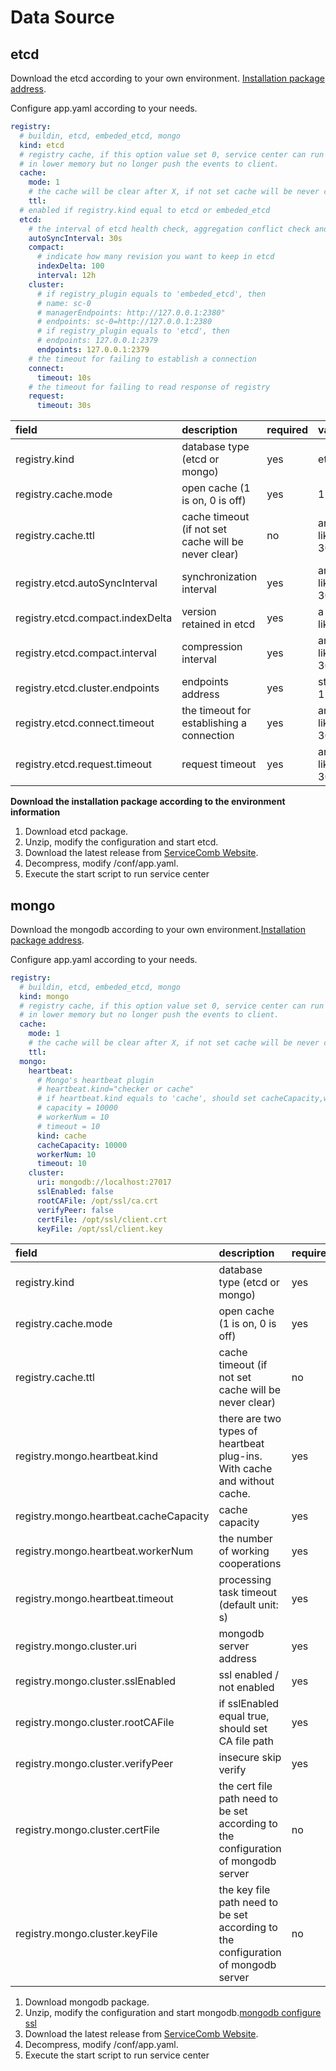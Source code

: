 # Data Source

## etcd

Download the etcd according to your own
environment. [Installation package address](https://github.com/etcd-io/etcd/releases).

Configure app.yaml according to your needs.

```YAML
registry:
  # buildin, etcd, embeded_etcd, mongo
  kind: etcd
  # registry cache, if this option value set 0, service center can run
  # in lower memory but no longer push the events to client.
  cache:
    mode: 1
    # the cache will be clear after X, if not set cache will be never clear
    ttl:
  # enabled if registry.kind equal to etcd or embeded_etcd
  etcd:
    # the interval of etcd health check, aggregation conflict check and sync loop
    autoSyncInterval: 30s
    compact:
      # indicate how many revision you want to keep in etcd
      indexDelta: 100
      interval: 12h
    cluster:
      # if registry_plugin equals to 'embeded_etcd', then
      # name: sc-0
      # managerEndpoints: http://127.0.0.1:2380"
      # endpoints: sc-0=http://127.0.0.1:2380
      # if registry_plugin equals to 'etcd', then
      # endpoints: 127.0.0.1:2379
      endpoints: 127.0.0.1:2379
    # the timeout for failing to establish a connection
    connect:
      timeout: 10s
    # the timeout for failing to read response of registry
    request:
      timeout: 30s
```

|  field  | description  | required  | value |
|  :----  | :----  |  :----  | :---- |
| registry.kind  | database type (etcd or mongo) | yes | etcd / mongo |
| registry.cache.mode  | open cache (1 is on, 0 is off)| yes | 1 / 0 |
| registry.cache.ttl  | cache timeout (if not set cache will be never clear)| no | an integer time, like 30s/20m/10h |
| registry.etcd.autoSyncInterval | synchronization interval | yes | an integer time, like 30s/20m/10h |
| registry.etcd.compact.indexDelta | version retained in etcd | yes | a 64 bit integer, like 100 |
| registry.etcd.compact.interval | compression interval | yes | an integer time, like 30s/20m/10h |
| registry.etcd.cluster.endpoints | endpoints address | yes | string, like 127.0.0.1:2379 |
| registry.etcd.connect.timeout | the timeout for establishing a connection | yes | an integer time, like 30s/20m/10h |
| registry.etcd.request.timeout | request timeout | yes | an integer time, like 30s/20m/10h |

**Download the installation package according to the environment information**

1. Download etcd package.
2. Unzip, modify the configuration and start etcd.
3. Download the latest release from [ServiceComb Website](http://servicecomb.apache.org/release/).
4. Decompress, modify /conf/app.yaml.
5. Execute the start script to run service center

## mongo

Download the mongodb according to your own
environment.[Installation package address](https://www.mongodb.com/try/download/community).

Configure app.yaml according to your needs.

```YAML
registry:
  # buildin, etcd, embeded_etcd, mongo
  kind: mongo
  # registry cache, if this option value set 0, service center can run
  # in lower memory but no longer push the events to client.
  cache:
    mode: 1
    # the cache will be clear after X, if not set cache will be never clear
    ttl:
  mongo:
    heartbeat:
      # Mongo's heartbeat plugin
      # heartbeat.kind="checker or cache"
      # if heartbeat.kind equals to 'cache', should set cacheCapacity,workerNum and taskTimeout
      # capacity = 10000
      # workerNum = 10
      # timeout = 10
      kind: cache
      cacheCapacity: 10000
      workerNum: 10
      timeout: 10
    cluster:
      uri: mongodb://localhost:27017
      sslEnabled: false
      rootCAFile: /opt/ssl/ca.crt
      verifyPeer: false
      certFile: /opt/ssl/client.crt
      keyFile: /opt/ssl/client.key
```

|  field  | description  | required  | value |
|  :----  | :----  |  :----  | :---- |
| registry.kind  | database type (etcd or mongo) | yes | mongo / etcd |
| registry.cache.mode  | open cache (1 is on, 0 is off)| yes | 1 / 0 |
| registry.cache.ttl  | cache timeout (if not set cache will be never clear)| no | an integer time, like 30s/20m/10h |
| registry.mongo.heartbeat.kind | there are two types of heartbeat plug-ins. With cache and without cache. | yes | cache/checker |
| registry.mongo.heartbeat.cacheCapacity | cache capacity | yes | a integer, like 10000 |
| registry.mongo.heartbeat.workerNum | the number of working cooperations | yes | a integer, like 10 |
| registry.mongo.heartbeat.timeout | processing task timeout (default unit: s)| yes | a integer, like 10 |
| registry.mongo.cluster.uri | mongodb server address | yes | string, like mongodb://localhost:27017 |
| registry.mongo.cluster.sslEnabled | ssl enabled / not enabled | yes | false / true |
| registry.mongo.cluster.rootCAFile | if sslEnabled equal true, should set CA file path | yes | string, like /opt/ssl/ca.crt |
| registry.mongo.cluster.verifyPeer | insecure skip verify | yes | false / true |
| registry.mongo.cluster.certFile | the cert file path need to be set according to the configuration of mongodb server | no | string, like /opt/ssl/client.crt |
| registry.mongo.cluster.keyFile | the key file path need to be set according to the configuration of mongodb server | no | string, like /opt/ssl/client.key |

1. Download mongodb package.
2. Unzip, modify the configuration and start mongodb.[mongodb configure ssl](https://docs.mongodb.com/v4.0/tutorial/configure-ssl/)
3. Download the latest release from [ServiceComb Website](http://servicecomb.apache.org/release/).
4. Decompress, modify /conf/app.yaml.
5. Execute the start script to run service center